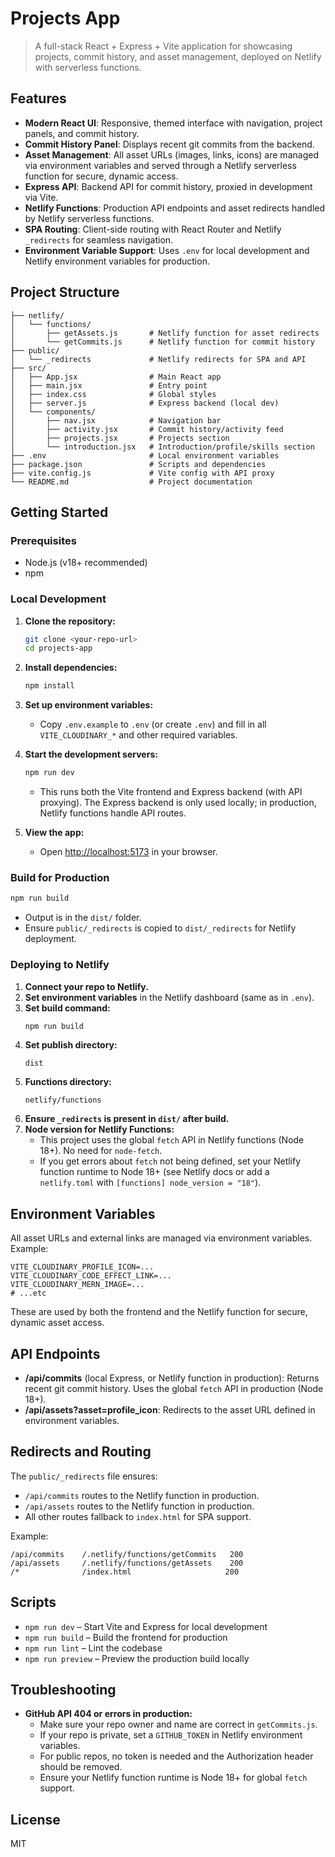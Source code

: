
# Projects App

>A full-stack React + Express + Vite application for showcasing projects, commit history, and asset management, deployed on Netlify with serverless functions.

## Features

- **Modern React UI**: Responsive, themed interface with navigation, project panels, and commit history.
- **Commit History Panel**: Displays recent git commits from the backend.
- **Asset Management**: All asset URLs (images, links, icons) are managed via environment variables and served through a Netlify serverless function for secure, dynamic access.
- **Express API**: Backend API for commit history, proxied in development via Vite.
- **Netlify Functions**: Production API endpoints and asset redirects handled by Netlify serverless functions.
- **SPA Routing**: Client-side routing with React Router and Netlify `_redirects` for seamless navigation.
- **Environment Variable Support**: Uses `.env` for local development and Netlify environment variables for production.

## Project Structure

```
├── netlify/
│   └── functions/
│       ├── getAssets.js       # Netlify function for asset redirects
│       └── getCommits.js      # Netlify function for commit history
├── public/
│   └── _redirects             # Netlify redirects for SPA and API
├── src/
│   ├── App.jsx                # Main React app
│   ├── main.jsx               # Entry point
│   ├── index.css              # Global styles
│   ├── server.js              # Express backend (local dev)
│   └── components/
│       ├── nav.jsx            # Navigation bar
│       ├── activity.jsx       # Commit history/activity feed
│       ├── projects.jsx       # Projects section
│       └── introduction.jsx   # Introduction/profile/skills section
├── .env                       # Local environment variables
├── package.json               # Scripts and dependencies
├── vite.config.js             # Vite config with API proxy
└── README.md                  # Project documentation
```

## Getting Started

### Prerequisites
- Node.js (v18+ recommended)
- npm

### Local Development

1. **Clone the repository:**
	```sh
	git clone <your-repo-url>
	cd projects-app
	```

2. **Install dependencies:**
	```sh
	npm install
	```

3. **Set up environment variables:**
	- Copy `.env.example` to `.env` (or create `.env`) and fill in all `VITE_CLOUDINARY_*` and other required variables.

4. **Start the development servers:**
	```sh
	npm run dev
	```
	- This runs both the Vite frontend and Express backend (with API proxying). The Express backend is only used locally; in production, Netlify functions handle API routes.

5. **View the app:**
	- Open [http://localhost:5173](http://localhost:5173) in your browser.

### Build for Production

```sh
npm run build
```
- Output is in the `dist/` folder.
- Ensure `public/_redirects` is copied to `dist/_redirects` for Netlify deployment.

### Deploying to Netlify

1. **Connect your repo to Netlify.**
2. **Set environment variables** in the Netlify dashboard (same as in `.env`).
3. **Set build command:**
	```sh
	npm run build
	```
4. **Set publish directory:**
	```
	dist
	```
5. **Functions directory:**
	```
	netlify/functions
	```
6. **Ensure `_redirects` is present in `dist/` after build.**
7. **Node version for Netlify Functions:**
	- This project uses the global `fetch` API in Netlify functions (Node 18+). No need for `node-fetch`.
	- If you get errors about `fetch` not being defined, set your Netlify function runtime to Node 18+ (see Netlify docs or add a `netlify.toml` with `[functions] node_version = "18"`).

## Environment Variables

All asset URLs and external links are managed via environment variables. Example:

```
VITE_CLOUDINARY_PROFILE_ICON=...
VITE_CLOUDINARY_CODE_EFFECT_LINK=...
VITE_CLOUDINARY_MERN_IMAGE=...
# ...etc
```

These are used by both the frontend and the Netlify function for secure, dynamic asset access.

## API Endpoints

- **/api/commits** (local Express, or Netlify function in production): Returns recent git commit history. Uses the global `fetch` API in production (Node 18+).
- **/api/assets?asset=profile_icon**: Redirects to the asset URL defined in environment variables.

## Redirects and Routing

The `public/_redirects` file ensures:

- `/api/commits` routes to the Netlify function in production.
- `/api/assets` routes to the Netlify function in production.
- All other routes fallback to `index.html` for SPA support.

Example:
```
/api/commits    /.netlify/functions/getCommits   200
/api/assets     /.netlify/functions/getAssets    200
/*              /index.html                     200
```

## Scripts

- `npm run dev` – Start Vite and Express for local development
- `npm run build` – Build the frontend for production
- `npm run lint` – Lint the codebase
- `npm run preview` – Preview the production build locally

## Troubleshooting

- **GitHub API 404 or errors in production:**
	- Make sure your repo owner and name are correct in `getCommits.js`.
	- If your repo is private, set a `GITHUB_TOKEN` in Netlify environment variables.
	- For public repos, no token is needed and the Authorization header should be removed.
	- Ensure your Netlify function runtime is Node 18+ for global `fetch` support.

## License

MIT

